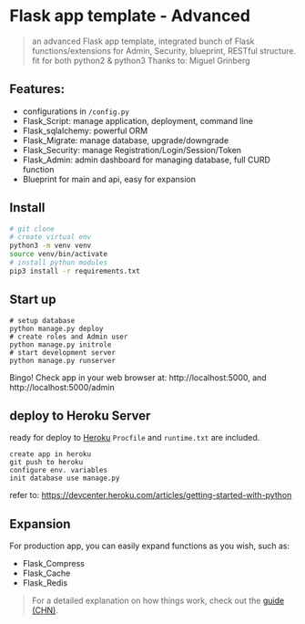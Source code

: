 # Flask app template - Advanced

> an advanced Flask app template, integrated bunch of Flask functions/extensions for Admin, Security, blueprint, RESTful structure.
> fit for both python2 & python3
> Thanks to: Miguel Grinberg <Flask Web Development>

## Features:
- configurations in `/config.py`
- Flask_Script: manage application, deployment, command line
- Flask_sqlalchemy: powerful ORM
- Flask_Migrate: manage database, upgrade/downgrade
- Flask_Security: manage Registration/Login/Session/Token
- Flask_Admin: admin dashboard for managing database, full CURD function
- Blueprint for main and api, easy for expansion


## Install

``` bash
# git clone
# create virtual env
python3 -m venv venv
source venv/bin/activate
# install python modules
pip3 install -r requirements.txt
```

## Start up
```
# setup database
python manage.py deploy
# create roles and Admin user
python manage.py initrole
# start development server
python manage.py runserver
```
Bingo! Check app in your web browser at: http://localhost:5000, and http://localhost:5000/admin

## deploy to Heroku Server
ready for deploy to [Heroku](https://www.heroku.com)
`Procfile` and `runtime.txt` are included.
```
create app in heroku
git push to heroku
configure env. variables
init database use manage.py
```
refer to: https://devcenter.heroku.com/articles/getting-started-with-python

## Expansion
For production app, you can easily expand functions as you wish, such as:
- Flask_Compress
- Flask_Cache
- Flask_Redis


> For a detailed explanation on how things work, check out the [guide (CHN)](https://www.jianshu.com/p/f37871e31231).
